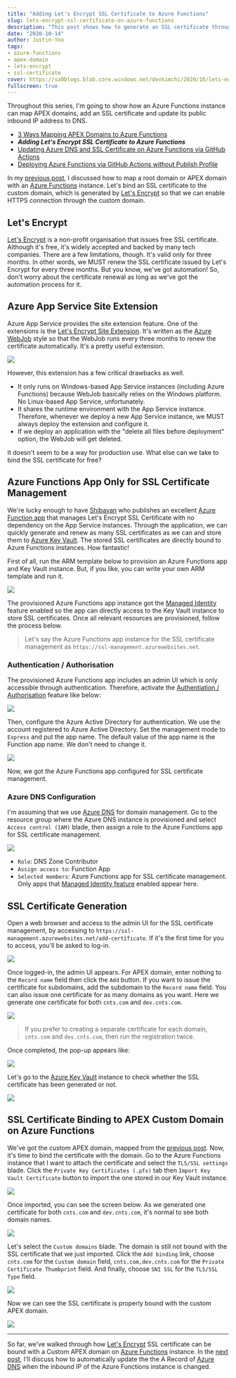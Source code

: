```yaml
---
title: "Adding Let's Encrypt SSL Certificate to Azure Functions"
slug: lets-encrypt-ssl-certificate-on-azure-functions
description: "This post shows how to generate an SSL certificate through Let's Encrypt API and bind the certificate to the custom APEX domain on Azure Functions app."
date: "2020-10-14"
author: Justin-Yoo
tags:
- azure-functions
- apex-domain
- lets-encrypt
- ssl-certificate
cover: https://sa0blogs.blob.core.windows.net/devkimchi/2020/10/lets-encrypt-ssl-certificate-on-azure-functions-00.png
fullscreen: true
---
```


Throughout this series, I'm going to show how an Azure Functions instance can map APEX domains, add an SSL certificate and update its public inbound IP address to DNS.

* [3 Ways Mapping APEX Domains to Azure Functions][post 1]
* ***Adding Let's Encrypt SSL Certificate to Azure Functions***
* [Updating Azure DNS and SSL Certificate on Azure Functions via GitHub Actions][post 3]
* [Deploying Azure Functions via GitHub Actions without Publish Profile][post 4]

In my [previous post][post 1], I discussed how to map a root domain or APEX domain with an [Azure Functions][az func] instance. Let's bind an SSL certificate to the custom domain, which is generated by [Let's Encrypt][letsencrypt] so that we can enable HTTPS connection through the custom domain.


## Let's Encrypt ##

[Let's Encrypt][letsencrypt] is a non-profit organisation that issues free SSL certificate. Although it's free, it's widely accepted and backed by many tech companies. There are a few limitations, though. It's valid only for three months. In other words, we MUST renew the SSL certificate issued by Let's Encrypt for every three months. But you know, we've got automation! So, don't worry about the certificate renewal as long as we've got the automation process for it.


## Azure App Service Site Extension ##

Azure App Service provides the site extension feature. One of the extensions is the [Let's Encrypt Site Extension][gh site extension]. It's written as the [Azure WebJob][az webjob] style so that the WebJob runs every three months to renew the certificate automatically. It's a pretty useful extension.

![][image-01]

However, this extension has a few critical drawbacks as well.

* It only runs on Windows-based App Service instances (including Azure Functions) because WebJob basically relies on the Windows platform. No Linux-based App Service, unfortunately.
* It shares the runtime environment with the App Service instance. Therefore, whenever we deploy a new App Service instance, we MUST always deploy the extension and configure it.
* If we deploy an application with the "delete all files before deployment" option, the WebJob will get deleted.

It doesn't seem to be a way for production use. What else can we take to bind the SSL certificate for free?


## Azure Functions App Only for SSL Certificate Management ##

We're lucky enough to have [Shibayan][tw shibayan] who publishes an excellent [Azure Function app][gh acmebot keyvault] that manages Let's Encrypt SSL Certificate with no dependency on the App Service instances. Through the application, we can quickly generate and renew as many SSL certificates as we can and store them to [Azure Key Vault][az kv]. The stored SSL certificates are directly bound to Azure Functions instances. How fantastic!

First of all, run the ARM template below to provision an Azure Functions app and Key Vault instance. But, if you like, you can write your own ARM template and run it.

[![](https://aka.ms/deploytoazurebutton)](https://portal.azure.com/#create/Microsoft.Template/uri/https%3A%2F%2Fraw.githubusercontent.com%2Fshibayan%2Fkeyvault-acmebot%2Fmaster%2Fazuredeploy.json)

The provisioned Azure Functions app instance got the [Managed Identity][az func mi] feature enabled so the app can directly access to the Key Vault instance to store SSL certificates. Once all relevant resources are provisioned, follow the process below.

> Let's say the Azure Functions app instance for the SSL certificate management as `https://ssl-management.azurewebsites.net`.


### Authentication / Authorisation ###

The provisioned Azure Functions app includes an admin UI which is only accessible through authentication. Therefore, activate the [Authentiation / Authorisation][az func auth] feature like below:

![][image-02]

Then, configure the Azure Active Directory for authentication. We use the account registered to Azure Active Directory. Set the management mode to `Express` and put the app name. The default value of the app name is the Function app name. We don't need to change it.

![][image-03]

Now, we got the Azure Functions app configured for SSL certificate management.


### Azure DNS Configuration ###

I'm assuming that we use [Azure DNS][az dns] for domain management. Go to the resource group where the Azure DNS instance is provisioned and select `Access control (IAM)` blade, then assign a role to the Azure Functions app for SSL certificate management.

![][image-04]

* `Role`: DNS Zone Contributor
* `Assign access to`: Function App
* `Selected members`: Azure Functions app for SSL certificate management. Only apps that [Managed Identity feature][az func mi] enabled appear here.


## SSL Certificate Generation ##

Open a web browser and access to the admin UI for the SSL certificate management, by accessing to `https://ssl-management.azurewebsites.net/add-certificate`. If it's the first time for you to access, you'll be asked to log-in.

![][image-05]

Once logged-in, the admin UI appears. For APEX domain, enter nothing to the `Record name` field then click the `Add` button. If you want to issue the certificate for subdomains, add the subdomain to the `Record name` field. You can also issue one certificate for as many domains as you want. Here we generate one certificate for both `cnts.com` and `dev.cnts.com`.

![][image-06]

> If you prefer to creating a separate certificate for each domain, `cnts.com` and `dev.cnts.com`, then run the registration twice.

Once completed, the pop-up appears like:

![][image-07]

Let's go to the [Azure Key Vault][az kv] instance to check whether the SSL certificate has been generated or not.

![][image-08]


## SSL Certificate Binding to APEX Custom Domain on Azure Functions ##

We've got the custom APEX domain, mapped from the [previous post][post 1]. Now, it's time to bind the certificate with the domain. Go to the Azure Functions instance that I want to attach the certificate and select the `TLS/SSL settings` blade. Click the `Private Key Certificates (.pfx)` tab then `Import Key Vault Certificate` button to import the one stored in our Key Vault instance.

![][image-09]

Once imported, you can see the screen below. As we generated one certificate for both `cnts.com` and `dev.cnts.com`, it's normal to see both domain names.

![][image-10]

Let's select the `Custom domains` blade. The domain is still not bound with the SSL certificate that we just imported. Click the `Add binding` link, choose `cnts.com` for the `Custom domain` field, `cnts.com,dev.cnts.com` for the `Private Certificate Thumbprint` field. And finally, choose `SNI SSL` for the `TLS/SSL Type` field.

![][image-11]

Now we can see the SSL certificate is properly bound with the custom APEX domain.

![][image-12]

---

So far, we've walked through how [Let's Encrypt][letsencrypt] SSL certificate can be bound with a Custom APEX domain on [Azure Functions][az func] instance. In the [next post][post 3], I'll discuss how to automatically update the the A Record of [Azure DNS][az dns] when the inbound IP of the Azure Functions instance is changed.


[image-01]: https://sa0blogs.blob.core.windows.net/devkimchi/2020/10/lets-encrypt-ssl-certificate-on-azure-functions-01-en.png
[image-02]: https://sa0blogs.blob.core.windows.net/devkimchi/2020/10/lets-encrypt-ssl-certificate-on-azure-functions-02-en.png
[image-03]: https://sa0blogs.blob.core.windows.net/devkimchi/2020/10/lets-encrypt-ssl-certificate-on-azure-functions-03-en.png
[image-04]: https://sa0blogs.blob.core.windows.net/devkimchi/2020/10/lets-encrypt-ssl-certificate-on-azure-functions-04-en.png
[image-05]: https://sa0blogs.blob.core.windows.net/devkimchi/2020/10/lets-encrypt-ssl-certificate-on-azure-functions-05-en.png
[image-06]: https://sa0blogs.blob.core.windows.net/devkimchi/2020/10/lets-encrypt-ssl-certificate-on-azure-functions-06-en.png
[image-07]: https://sa0blogs.blob.core.windows.net/devkimchi/2020/10/lets-encrypt-ssl-certificate-on-azure-functions-07-en.png
[image-08]: https://sa0blogs.blob.core.windows.net/devkimchi/2020/10/lets-encrypt-ssl-certificate-on-azure-functions-08-en.png
[image-09]: https://sa0blogs.blob.core.windows.net/devkimchi/2020/10/lets-encrypt-ssl-certificate-on-azure-functions-09-en.png
[image-10]: https://sa0blogs.blob.core.windows.net/devkimchi/2020/10/lets-encrypt-ssl-certificate-on-azure-functions-10-en.png
[image-11]: https://sa0blogs.blob.core.windows.net/devkimchi/2020/10/lets-encrypt-ssl-certificate-on-azure-functions-11-en.png
[image-12]: https://sa0blogs.blob.core.windows.net/devkimchi/2020/10/lets-encrypt-ssl-certificate-on-azure-functions-12-en.png

[post 1]: /2020/10/07/3-ways-mapping-apex-domains-to-azure-functions/
[post 2]: /2020/10/14/lets-encrypt-ssl-certificate-on-azure-functions/
[post 3]: /2020/10/28/updating-azure-dns-and-ssl-certificate-on-azure-functions-via-github-actions/
[post 4]: /2020/11/05/deploying-azure-functions-via-github-actions-without-publish-profile/

[az func]: https://docs.microsoft.com/azure/azure-functions/functions-overview?WT.mc_id=devkimchicom-blog-juyoo
[az func mi]: https://docs.microsoft.com/azure/app-service/overview-managed-identity?tabs=dotnet&WT.mc_id=devkimchicom-blog-juyoo
[az func auth]: https://docs.microsoft.com/azure/app-service/overview-authentication-authorization?WT.mc_id=devkimchicom-blog-juyoo

[az webjob]: https://docs.microsoft.com/azure/app-service/webjobs-create?WT.mc_id=devkimchicom-blog-juyoo
[az kv]: https://docs.microsoft.com/azure/key-vault/general/overview?WT.mc_id=devkimchicom-blog-juyoo
[az dns]: https://docs.microsoft.com/azure/dns/dns-overview?WT.mc_id=devkimchicom-blog-juyoo

[gh site extension]: https://github.com/sjkp/letsencrypt-siteextension
[gh acmebot keyvault]: https://github.com/shibayan/keyvault-acmebot

[letsencrypt]: https://letsencrypt.org/

[tw shibayan]: https://twitter.com/shibayan
